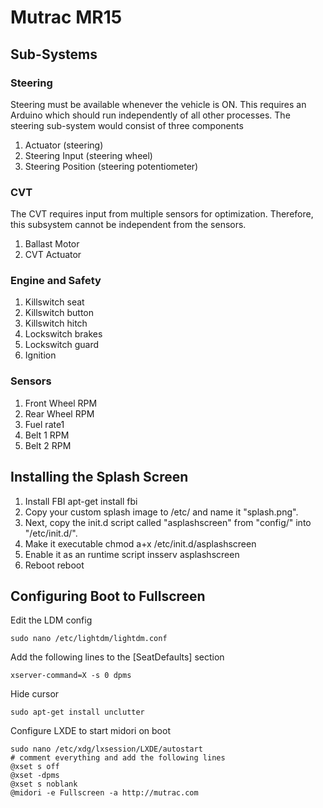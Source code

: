 # Mutrac MR15

## Sub-Systems

### Steering
Steering must be available whenever the vehicle is ON.
This requires an Arduino which should run independently of all other processes.
The steering sub-system would consist of three components
1. Actuator (steering)
2. Steering Input (steering wheel)
3. Steering Position (steering potentiometer)

### CVT
The CVT requires input from multiple sensors for optimization.
Therefore, this subsystem cannot be independent from the sensors.
1. Ballast Motor
2. CVT Actuator

### Engine and Safety
1. Killswitch seat
2. Killswitch button
3. Killswitch hitch
4. Lockswitch brakes
5. Lockswitch guard
6. Ignition

### Sensors
1. Front Wheel RPM
2. Rear Wheel RPM
3. Fuel rate1
4. Belt 1 RPM
5. Belt 2 RPM

## Installing the Splash Screen
1. Install FBI
    apt-get install fbi
2. Copy your custom splash image to /etc/ and name it "splash.png".
3. Next, copy the init.d script called "asplashscreen" from "config/" into "/etc/init.d/".
4. Make it executable
    chmod a+x /etc/init.d/asplashscreen
5. Enable it as an runtime script
    insserv asplashscreen
6. Reboot
    reboot
    
## Configuring Boot to Fullscreen
Edit the LDM config

    sudo nano /etc/lightdm/lightdm.conf
    
Add the following lines to the [SeatDefaults] section

    xserver-command=X -s 0 dpms
    
Hide cursor

    sudo apt-get install unclutter
    
Configure LXDE to start midori on boot

    sudo nano /etc/xdg/lxsession/LXDE/autostart 
    # comment everything and add the following lines
    @xset s off
    @xset -dpms
    @xset s noblank
    @midori -e Fullscreen -a http://mutrac.com
